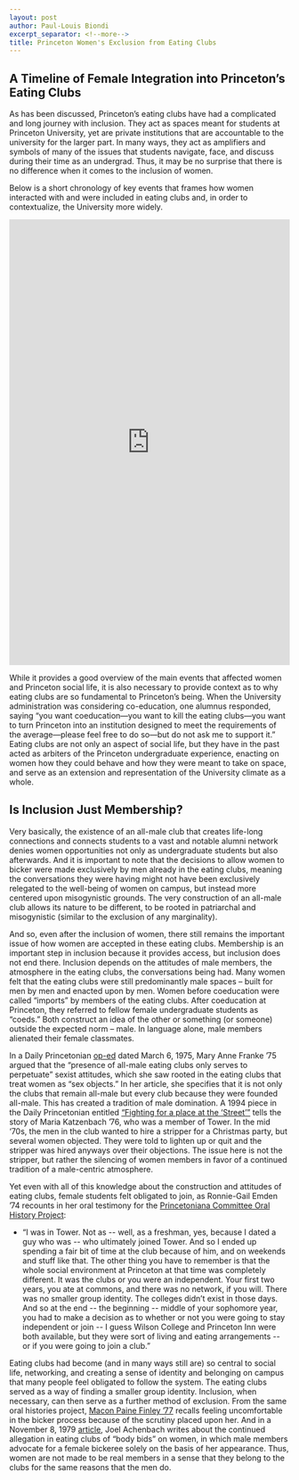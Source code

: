 ```yaml
---
layout: post
author: Paul-Louis Biondi
excerpt_separator: <!--more-->
title: Princeton Women's Exclusion from Eating Clubs
---
```


## A Timeline of Female Integration into Princeton’s Eating Clubs

As has been discussed, Princeton’s eating clubs have had a complicated and long journey with inclusion. They act as spaces meant for students at Princeton University, yet are private institutions that are accountable to the university for the larger part. In many ways, they act as amplifiers and symbols of many of the issues that students navigate, face, and discuss during their time as an undergrad. Thus, it may be no surprise that there is no difference when it comes to the inclusion of women.

Below is a short chronology of key events that frames how women interacted with and were included in eating clubs and, in order to contextualize, the University more widely.

<iframe src="http://timemapper.okfnlabs.org/louisbiondi/coeds-in-the-eating-clubs?embed=1" frameborder="0" style="border: none;" width="100%" height="800;"></iframe>

<!--more-->

While it provides a good overview of the main events that affected women and Princeton social life, it is also necessary to provide context as to why eating clubs are so fundamental to Princeton’s being. When the University administration was considering co-education, one alumnus responded, saying “you want coeducation—you want to kill the eating clubs—you want to turn Princeton into an institution designed to meet the requirements of the average—please feel free to do so—but do not ask me to support it.” Eating clubs are not only an aspect of social life, but they have in the past acted as arbiters of the Princeton undergraduate experience, enacting on women how they could behave and how they were meant to take on space, and serve as an extension and representation of the University climate as a whole.

## Is Inclusion Just Membership?

Very basically, the existence of an all-male club that creates life-long connections and connects students to a vast and notable alumni network denies women opportunities not only as undergraduate students but also afterwards. And it is important to note that the decisions to allow women to bicker were made exclusively by men already in the eating clubs, meaning the conversations they were having might not have been exclusively relegated to the well-being of women on campus, but instead more centered upon misogynistic grounds. The very construction of an all-male club allows its nature to be different, to be rooted in patriarchal and misogynistic (similar to the exclusion of any marginality).

And so, even after the inclusion of women, there still remains the important issue of how women are accepted in these eating clubs. Membership is an important step in inclusion because it provides access, but inclusion does not end there. Inclusion depends on the attitudes of male members, the atmosphere in the eating clubs, the conversations being had. Many women felt that the eating clubs were still predominantly male spaces – built for men by men and enacted upon by men. Women before coeducation were called “imports” by members of the eating clubs. After coeducation at Princeton, they referred to fellow female undergraduate students as “coeds.” Both construct an idea of the other or something (or someone) outside the expected norm – male. In language alone, male members alienated their female classmates.

In a Daily Princetonian [op-ed](https://theprince.princeton.edu/princetonperiodicals/?a=d&d=Princetonian19750306-01.2.12&e=-------en-20--1--txt-txIN-------) dated March 6, 1975, Mary Anne Franke ’75 argued that the “presence of all-male eating clubs only serves to perpetuate” sexist attitudes, which she saw rooted in the eating clubs that treat women as “sex objects.” In her article, she specifies that it is not only the clubs that remain all-male but every club because they were founded all-male. This has created a tradition of male domination. A 1994 piece in the Daily Princetonian entitled [“Fighting for a place at the ‘Street’”](https://theprince.princeton.edu/princetonperiodicals/?a=d&d=Princetonian19941108-01.2.2&srpos=1&e=------199-en-20--1--txt-txIN-fighting+for+a+place+at+the+street----1994--) tells the story of Maria Katzenbach ’76, who was a member of Tower. In the mid ‘70s, the men in the club wanted to hire a stripper for a Christmas party, but several women objected. They were told to lighten up or quit and the stripper was hired anyways over their objections. The issue here is not the stripper, but rather the silencing of women members in favor of a continued tradition of a male-centric atmosphere.

Yet even with all of this knowledge about the construction and attitudes of eating clubs, female students felt obligated to join, as Ronnie-Gail Emden ’74 recounts in her oral testimony for the [Princetoniana Committee Oral History Project](https://findingaids.princeton.edu/catalog/AC259_c012):
* “I was in Tower. Not as -- well, as a freshman, yes, because I dated a guy who was -- who ultimately joined Tower. And so I ended up spending a fair bit of time at the club because of him, and on weekends and stuff like that. The other thing you have to remember is that the whole social environment at Princeton at that time was completely different. It was the clubs or you were an independent. Your first two years, you ate at commons, and there was no network, if you will. There was no smaller group identity. The colleges didn’t exist in those days. And so at the end -- the beginning -- middle of your sophomore year, you had to make a decision as to whether or not you were going to stay independent or join -- I guess Wilson College and Princeton Inn were both available, but they were sort of living and eating arrangements -- or if you were going to join a club.”

Eating clubs had become (and in many ways still are) so central to social life, networking, and creating a sense of identity and belonging on campus that many people feel obligated to follow the system. The eating clubs served as a way of finding a smaller group identity. Inclusion, when necessary, can then serve as a further method of exclusion. From the same oral histories project, [Macon Paine Finley ’77](https://findingaids.princeton.edu/catalog/AC259_c014) recalls feeling uncomfortable in the bicker process because of the scrutiny placed upon her. And in a November 8, 1979 [article](https://theprince.princeton.edu/princetonperiodicals/?a=d&d=Princetonian19791108-02.2.11&e=------199-en-20--1--txt-txIN-fighting+for+a+place+at+the+street----1994--), Joel Achenbach writes about the continued allegation in eating clubs of “body bids” on women, in which male members advocate for a female bickeree solely on the basis of her appearance. Thus, women are not made to be real members in a sense that they belong to the clubs for the same reasons that the men do.

